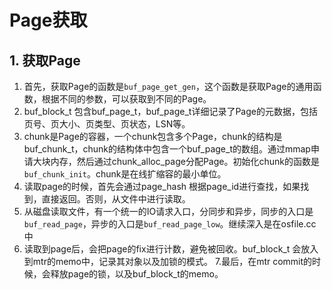 # Page获取

## 1. 获取Page

1. 首先，获取Page的函数是`buf_page_get_gen`，这个函数是获取Page的通用函数，根据不同的参数，可以获取到不同的Page。
2. buf_block_t 包含buf_page_t，buf_page_t详细记录了Page的元数据，包括页号、页大小、页类型、页状态，LSN等。
3. chunk是Page的容器，一个chunk包含多个Page，chunk的结构是buf_chunk_t，chunk的结构体中包含一个buf_page_t的数组。通过mmap申请大块内存，然后通过chunk_alloc_page分配Page。初始化chunk的函数是`buf_chunk_init`。chunk是在线扩缩容的最小单位。
4. 读取page的时候，首先会通过page_hash 根据page_id进行查找，如果找到，直接返回。否则，从文件中进行读取。
5. 从磁盘读取文件，有一个统一的IO请求入口，分同步和异步，同步的入口是`buf_read_page`，异步的入口是`buf_read_page_low`。继续深入是在osfile.cc中
6. 读取到page后，会把page的fix进行计数，避免被回收。buf_block_t 会放入到mtr的memo中，记录其对象以及加锁的模式。
7.最后，在mtr commit的时候，会释放page的锁，以及buf_block_t的memo。